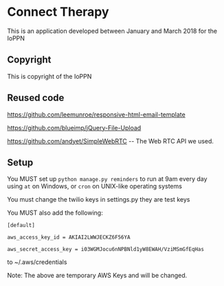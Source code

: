# Connect Therapy
This is an application developed between January and March 2018 for the IoPPN

## Copyright
This is copyright of the IoPPN

## Reused code
https://github.com/leemunroe/responsive-html-email-template

https://github.com/blueimp/jQuery-File-Upload

https://github.com/andyet/SimpleWebRTC -- The Web RTC API we used.

## Setup
You MUST set up `python manage.py reminders` to run at 9am every day using
`at` on Windows, or `cron` on UNIX-like operating systems

You must change the twilio keys in settings.py they are test keys

You MUST also add the following:

```[default]```

```aws_access_key_id = AKIAI2LWWJECKZ6F56YA```

```aws_secret_access_key = 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```

to ~/.aws/credentials

Note: The above are temporary AWS Keys and will be changed.
